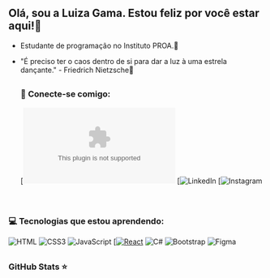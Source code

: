 ## Olá, sou a Luiza Gama. Estou feliz por você estar aqui!👋

- Estudante de programação no Instituto PROA.💙
- "É preciso ter o caos dentro de si para dar a luz à uma estrela dançante." - Friedrich Nietzsche🌟
  <br>
  
  ## 
  ###  📧 Conecte-se comigo:
  [![Gmail](luizamgama11@gmail.com)
  [![LinkedIn](https://www.linkedin.com/in/luiza-gama-3274a1254?utm_source=share&utm_campaign=share_via&utm_content=profile&utm_medium=android_app)
  [![Instagram](https://www.instagram.com/gama.luh?igsh=MWp5ZjIxZWt3MnE1Ng==)
 <br>

  ## 
  ### 💻  Tecnologias que estou aprendendo:

![HTML](https://img.shields.io/badge/HTML-000?style=for-the-badge&logo=html5&logoColor=30A3DC)
![CSS3](https://img.shields.io/badge/CSS-000?style=for-the-badge&logo=css3&logoColor=E94D5F)
![JavaScript](https://img.shields.io/badge/JavaScript-000?style=for-the-badge&logo=javascript&logoColor=30A3DC)
[[![React](https://img.shields.io/badge/React-%2320232a.svg?logo=react&logoColor=%2361DAFB)](#)
![C#](https://img.shields.io/badge/C%23-000?style=for-the-badge&logo=c-sharp&logoColor=823085)
![Bootstrap](https://img.shields.io/badge/-boostrap-black?style=for-the-badge&logo=bootstrap&labelColor=black)
![Figma](https://img.shields.io/badge/Figma-black?style=for-the-badge&logo=figma&logoColor=E94D5F)
 <br>
 
## 
### GitHub Stats ⭐

